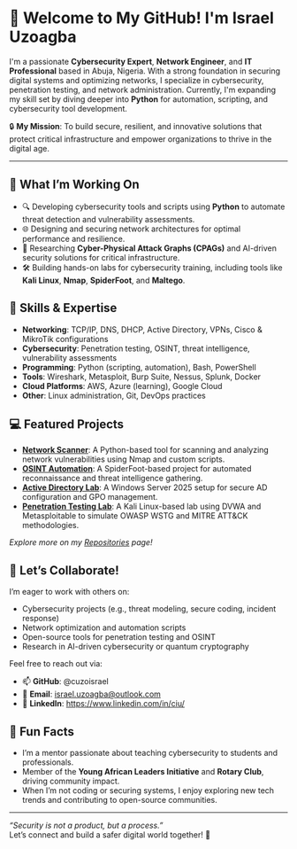 # 👋 Welcome to My GitHub! I'm Israel Uzoagba

I'm a passionate **Cybersecurity Expert**, **Network Engineer**, and **IT Professional** based in Abuja, Nigeria. With a strong foundation in securing digital systems and optimizing networks, I specialize in cybersecurity, penetration testing, and network administration. Currently, I'm expanding my skill set by diving deeper into **Python** for automation, scripting, and cybersecurity tool development.

🔒 **My Mission**: To build secure, resilient, and innovative solutions that protect critical infrastructure and empower organizations to thrive in the digital age.

---

## 🚀 What I’m Working On
- 🔍 Developing cybersecurity tools and scripts using **Python** to automate threat detection and vulnerability assessments.
- 🌐 Designing and securing network architectures for optimal performance and resilience.
- 🧠 Researching **Cyber-Physical Attack Graphs (CPAGs)** and AI-driven security solutions for critical infrastructure.
- 🛠️ Building hands-on labs for cybersecurity training, including tools like **Kali Linux**, **Nmap**, **SpiderFoot**, and **Maltego**.

## 🌱 Skills & Expertise
- **Networking**: TCP/IP, DNS, DHCP, Active Directory, VPNs, Cisco & MikroTik configurations
- **Cybersecurity**: Penetration testing, OSINT, threat intelligence, vulnerability assessments
- **Programming**: Python (scripting, automation), Bash, PowerShell
- **Tools**: Wireshark, Metasploit, Burp Suite, Nessus, Splunk, Docker
- **Cloud Platforms**: AWS, Azure (learning), Google Cloud
- **Other**: Linux administration, Git, DevOps practices

## 💻 Featured Projects
- **[Network Scanner](https://github.com/cuzoisrael/network-scanner)**: A Python-based tool for scanning and analyzing network vulnerabilities using Nmap and custom scripts.
- **[OSINT Automation](https://github.com/cuzoisrael/osint-automation)**: A SpiderFoot-based project for automated reconnaissance and threat intelligence gathering.
- **[Active Directory Lab](https://github.com/cuzoisrael/ad-lab)**: A Windows Server 2025 setup for secure AD configuration and GPO management.
- **[Penetration Testing Lab](https://github.com/cuzoisrael/pen-test-lab)**: A Kali Linux-based lab using DVWA and Metasploitable to simulate OWASP WSTG and MITRE ATT&CK methodologies.

*Explore more on my [Repositories](https://github.com/cuzoisrael?tab=repositories) page!*

## 💞️ Let’s Collaborate!
I’m eager to work with others on:
- Cybersecurity projects (e.g., threat modeling, secure coding, incident response)
- Network optimization and automation scripts
- Open-source tools for penetration testing and OSINT
- Research in AI-driven cybersecurity or quantum cryptography

Feel free to reach out via:
- 📫 **GitHub**: @cuzoisrael
- 📧 **Email**: israel.uzoagba@outlook.com
- 💼 **LinkedIn**: https://www.linkedin.com/in/ciu/

## 🌟 Fun Facts
- I’m a mentor passionate about teaching cybersecurity to students and professionals.
- Member of the **Young African Leaders Initiative** and **Rotary Club**, driving community impact.
- When I’m not coding or securing systems, I enjoy exploring new tech trends and contributing to open-source communities.

---

*“Security is not a product, but a process.”*  
Let’s connect and build a safer digital world together! 🚀

<!---
This README is crafted to showcase my journey in cybersecurity and networking. Check out my repositories for hands-on projects and contributions!
--->
